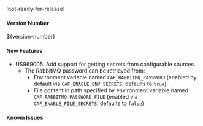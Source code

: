!not-ready-for-release!

#### Version Number
${version-number}

#### New Features
- US969005: Add support for getting secrets from configurable sources.     
  - The RabbitMQ password can be retrieved from:
    - Environment variable named `CAF_RABBITMQ_PASSWORD` (enabled by default via `CAF_ENABLE_ENV_SECRETS`, defaults to `true`)
    - File content in path specified by environment variable named `CAF_RABBITMQ_PASSWORD_FILE` (enabled via `CAF_ENABLE_FILE_SECRETS`, defaults to `false`)

#### Known Issues
